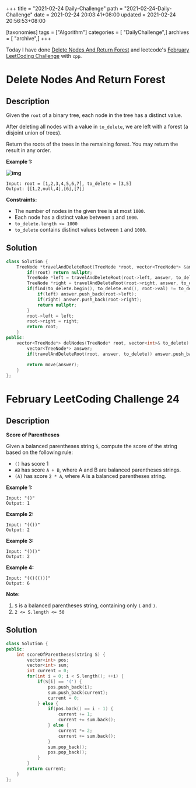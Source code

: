 +++
title = "2021-02-24 Daily-Challenge"
path = "2021-02-24-Daily-Challenge"
date = 2021-02-24 20:03:41+08:00
updated = 2021-02-24 20:56:53+08:00

[taxonomies]
tags = ["Algorithm"]
categories = [ "DailyChallenge",]
archives = [ "archive",]
+++

Today I have done [Delete Nodes And Return Forest](https://leetcode.com/problems/delete-nodes-and-return-forest/) and leetcode's [February LeetCoding Challenge](https://leetcode.com/explore/challenge/card/february-leetcoding-challenge-2021/587/week-4-february-22nd-february-28th/3651/) with `cpp`.

<!-- more -->

# Delete Nodes And Return Forest

## Description

Given the `root` of a binary tree, each node in the tree has a distinct value.

After deleting all nodes with a value in `to_delete`, we are left with a forest (a disjoint union of trees).

Return the roots of the trees in the remaining forest. You may return the result in any order.

 

**Example 1:**

**![img](https://assets.leetcode.com/uploads/2019/07/01/screen-shot-2019-07-01-at-53836-pm.png)**

```
Input: root = [1,2,3,4,5,6,7], to_delete = [3,5]
Output: [[1,2,null,4],[6],[7]]
```

 

**Constraints:**

- The number of nodes in the given tree is at most `1000`.
- Each node has a distinct value between `1` and `1000`.
- `to_delete.length <= 1000`
- `to_delete` contains distinct values between `1` and `1000`.

## Solution

``` cpp
class Solution {
    TreeNode *travelAndDeleteRoot(TreeNode *root, vector<TreeNode*> &answer, vector<int>& to_delete) {
        if(!root) return nullptr;
        TreeNode *left = travelAndDeleteRoot(root->left, answer, to_delete);
        TreeNode *right = travelAndDeleteRoot(root->right, answer, to_delete);
        if(find(to_delete.begin(), to_delete.end(), root->val) != to_delete.end()) {
            if(left) answer.push_back(root->left);
            if(right) answer.push_back(root->right);
            return nullptr;
        }
        root->left = left;
        root->right = right;
        return root;
    }
public:
    vector<TreeNode*> delNodes(TreeNode* root, vector<int>& to_delete) {
        vector<TreeNode*> answer;
        if(travelAndDeleteRoot(root, answer, to_delete)) answer.push_back(root);
        
        return move(answer);
    }
};
```

# February LeetCoding Challenge 24

## Description

**Score of Parentheses**

Given a balanced parentheses string `S`, compute the score of the string based on the following rule:

- `()` has score 1
- `AB` has score `A + B`, where A and B are balanced parentheses strings.
- `(A)` has score `2 * A`, where A is a balanced parentheses string.

 

**Example 1:**

```
Input: "()"
Output: 1
```

**Example 2:**

```
Input: "(())"
Output: 2
```

**Example 3:**

```
Input: "()()"
Output: 2
```

**Example 4:**

```
Input: "(()(()))"
Output: 6
```

 

**Note:**

1. `S` is a balanced parentheses string, containing only `(` and `)`.
2. `2 <= S.length <= 50`

## Solution

``` cpp
class Solution {
public:
    int scoreOfParentheses(string S) {
        vector<int> pos;
        vector<int> sum;
        int current = 0;
        for(int i = 0; i < S.length(); ++i) {
            if(S[i] == '(') {
                pos.push_back(i);
                sum.push_back(current);
                current = 0;
            } else {
                if(pos.back() == i - 1) {
                    current += 1;
                    current += sum.back();
                } else {
                    current *= 2;
                    current += sum.back();
                }
                sum.pop_back();
                pos.pop_back();
            }
        }
        return current;
    }
};
```
